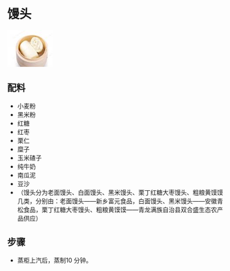 # 馒头

![馒头](../images/馒头.png)


## 配料

- 小麦粉
- 黑米粉
- 红糖
- 红枣
- 栗仁
- 糜子
- 玉米碴子
- 纯牛奶
- 南瓜泥
- 豆沙
- （馒头分为老面馒头、白面馒头、黑米馒头、栗丁红糖大枣馒头、粗粮黄馍馍几类，分别由：老面馒头——新乡富元食品，白面馒头、黑米馒头——安徽青松食品，栗丁红糖大枣馒头、粗粮黄馍馍——青龙满族自治县双合盛生态农产品供应）

## 步骤

- 蒸柜上汽后，蒸制10 分钟。
